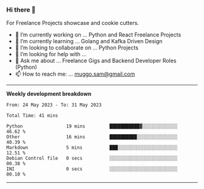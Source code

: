 ### Hi there 👋 



For Freelance Projects showcase and cookie cutters.

- 🔭 I’m currently working on ... Python and React Freelance Projects
- 🌱 I’m currently learning ... Golang and Kafka Driven Design
- 👯 I’m looking to collaborate on ... Python Projects
- 🤔 I’m looking for help with ...
- 💬 Ask me about ... Freelance Gigs and Backend Developer Roles (Python)
- 📫 How to reach me: ... muggo.sam@gmail.com
---------
**Weekly development breakdown**
<!--START_SECTION:waka-->

```text
From: 24 May 2023 - To: 31 May 2023

Total Time: 41 mins

Python                19 mins         ███████████▓░░░░░░░░░░░░░   46.62 %
Other                 16 mins         ██████████░░░░░░░░░░░░░░░   40.39 %
Markdown              5 mins          ███░░░░░░░░░░░░░░░░░░░░░░   12.51 %
Debian Control file   0 secs          ░░░░░░░░░░░░░░░░░░░░░░░░░   00.38 %
INI                   0 secs          ░░░░░░░░░░░░░░░░░░░░░░░░░   00.10 %
```

<!--END_SECTION:waka-->

----------


